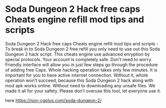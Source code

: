 # Soda Dungeon 2 Hack free caps Cheats engine refill mod tips and scripts

Soda Dungeon 2 Hack free caps Cheats engine refill mod tips and scripts - To break in to Soda Dungeon 2 free refill you only need to use out this Soda Dungeon 2 hack script. This cheats engine use advanced enryption by special protocols. Your account is completely safe. Don’t need to worry. Friendly interface will allow you in just few steps go through the procedure of adding free Caps. Whole hacking operation takes only few minutes. It is important for you to have active internet connection. Without it, whole operation won’t succeed, because this Soda Dungeon 2 hack along with mod apk works online. Without need to downloading any unsafe files. We made it all for your safety. Please don’t overuse this tool, let everyone use it.

here https://non-cgplus.com/soda-dungeon-2/


